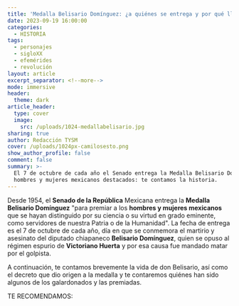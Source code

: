 ```yaml
---
title: 'Medalla Belisario Domínguez: ¿a quiénes se entrega y por qué lleva ese nombre?'
date: 2023-09-19 16:00:00
categories:
  - HISTORIA
tags:
  - personajes
  - sigloXX
  - efemérides
  - revolución
layout: article
excerpt_separator: <!--more-->
mode: immersive
header:
  theme: dark
article_header:
  type: cover
  image:
    src: /uploads/1024-medallabelisario.jpg
sharing: true
author: Redacción TYSM
cover: /uploads/1024px-camilosesto.png
show_author_profile: false
comment: false
summary: >-
  El 7 de octubre de cada año el Senado entrega la Medalla Belisario Domínguez a
  hombres y mujeres mexicanos destacados: te contamos la historia.
---
```

Desde 1954, el **Senado de la República** Mexicana entrega la **Medalla Belisario Domínguez** "para premiar a los **hombres y mujeres mexicanos** que se hayan distinguido por su ciencia o su virtud en grado eminente, como servidores de nuestra Patria o de la Humanidad". La fecha de entrega es el 7 de octubre de cada año, día en que se conmemora el martirio y asesinato del diputado chiapaneco **Belisario Domínguez**, quien se opuso al régimen espurio de **Victoriano Huerta** y por esa causa fue mandado matar por el golpista.

A continuación, te contamos brevemente la vida de don Belisario, así como el decreto que dio origen a la medalla y te contaremos quiénes han sido algunos de los galardonados y las premiadas.

TE RECOMENDAMOS:&nbsp;